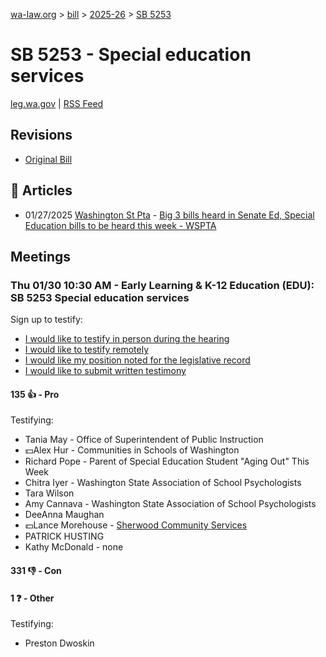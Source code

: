 [wa-law.org](/) > [bill](/bill/) > [2025-26](/bill/2025-26/) > [SB 5253](/bill/2025-26/sb/5253/)

# SB 5253 - Special education services
[leg.wa.gov](https://app.leg.wa.gov/billsummary?BillNumber=5253&Year=2025&Initiative=false) | [RSS Feed](./rss.xml)

## Revisions
* [Original Bill](1/)

## 📰 Articles
* 01/27/2025 [Washington St Pta](/org/washington_st_pta/) - [Big 3 bills heard in Senate Ed, Special Education bills to be heard this week - WSPTA](https://www.wastatepta.org/2025session-week3/#:~:text=SB%205253)

## Meetings
### Thu 01/30 10:30 AM - Early Learning & K-12 Education (EDU): SB 5253 Special education services
Sign up to testify:
* [I would like to testify in person during the hearing](https://app.leg.wa.gov/csi/Testifier/Add?chamber=House&mId=32557&aId=161979&caId=24973&tId=1)
* [I would like to testify remotely](https://app.leg.wa.gov/csi/Testifier/Add?chamber=House&mId=32557&aId=161979&caId=24973&tId=2)
* [I would like my position noted for the legislative record](https://app.leg.wa.gov/csi/Testifier/Add?chamber=House&mId=32557&aId=161979&caId=24973&tId=3)
* [I would like to submit written testimony](https://app.leg.wa.gov/csi/Testifier/Add?chamber=House&mId=32557&aId=161979&caId=24973&tId=4)

#### 135 👍 - Pro
Testifying:
* Tania May - Office of Superintendent of Public Instruction
* 💵Alex Hur - Communities in Schools of Washington
* Richard Pope - Parent of Special Education Student "Aging Out" This Week
* Chitra Iyer - Washington State Association of School Psychologists
* Tara Wilson
* Amy Cannava - Washington State Association of School Psychologists
* DeeAnna Maughan
* 💵Lance Morehouse - [Sherwood Community Services](/org/sherwood_community_services/)
* PATRICK HUSTING
* Kathy McDonald - none

#### 331 👎 - Con

#### 1 ❓ - Other
Testifying:
* Preston Dwoskin

